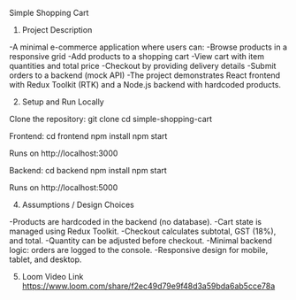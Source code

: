 Simple Shopping Cart
1. Project Description

-A minimal e-commerce application where users can:
-Browse products in a responsive grid
-Add products to a shopping cart
-View cart with item quantities and total price
-Checkout by providing delivery details
-Submit orders to a backend (mock API)
-The project demonstrates React frontend with Redux Toolkit (RTK) and a Node.js backend with hardcoded products.

2. Setup and Run Locally

Clone the repository:
git clone 
cd simple-shopping-cart

Frontend:
cd frontend
npm install
npm start

Runs on http://localhost:3000

Backend:
cd backend
npm install
npm start

Runs on http://localhost:5000

4. Assumptions / Design Choices

-Products are hardcoded in the backend (no database).
-Cart state is managed using Redux Toolkit.
-Checkout calculates subtotal, GST (18%), and total.
-Quantity can be adjusted before checkout.
-Minimal backend logic: orders are logged to the console.
-Responsive design for mobile, tablet, and desktop.

5. Loom Video Link
   https://www.loom.com/share/f2ec49d79e9f48d3a59bda6ab5cce78a
